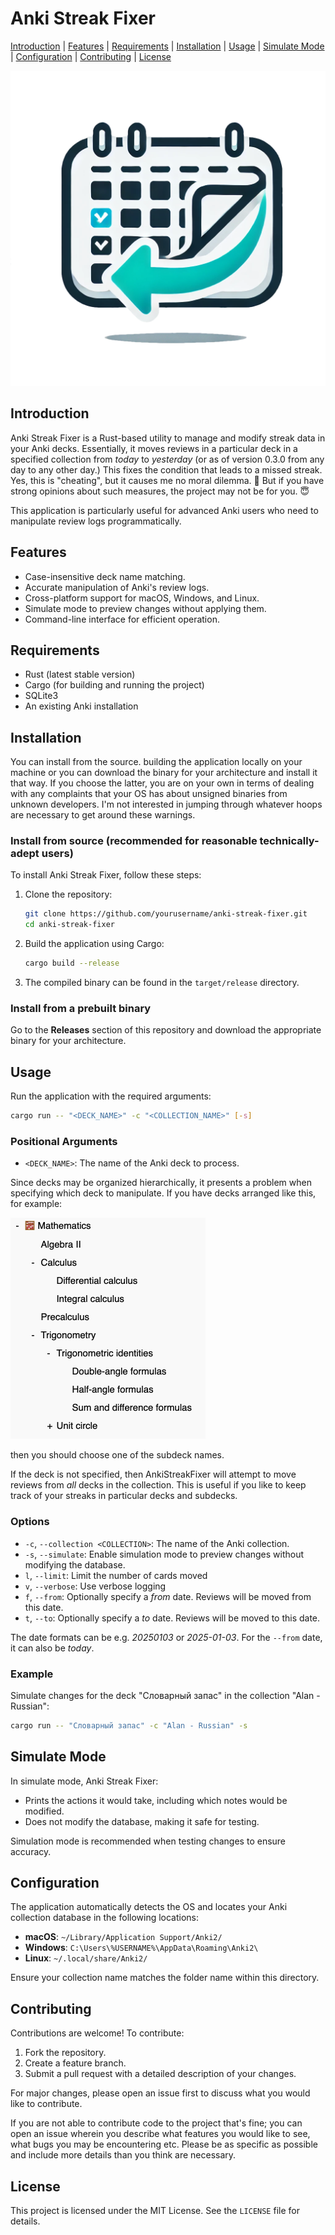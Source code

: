 # Anki Streak Fixer

[Introduction](#introduction) | [Features](#features) | [Requirements](#requirements) | [Installation](#installation) | [Usage](#usage) | [Simulate Mode](#simulate-mode) | [Configuration](#configuration) | [Contributing](#contributing) | [License](#license)

![Anki Streak Fixer Logo](./img/logo.png)

## Introduction
Anki Streak Fixer is a Rust-based utility to manage and modify streak data in your Anki decks. Essentially, it moves reviews in a particular deck in a specified collection from _today_ to _yesterday_ (or as of version 0.3.0 from any day to any other day.) This fixes the condition that leads to a missed streak. Yes, this is "cheating", but it causes me no moral dilemma. 👹 But if you have strong opinions about such measures, the project may not be for you. 😇

This application is particularly useful for advanced Anki users who need to manipulate review logs programmatically.

## Features
- Case-insensitive deck name matching.
- Accurate manipulation of Anki's review logs.
- Cross-platform support for macOS, Windows, and Linux.
- Simulate mode to preview changes without applying them.
- Command-line interface for efficient operation.

## Requirements
- Rust (latest stable version)
- Cargo (for building and running the project)
- SQLite3
- An existing Anki installation

## Installation

You can install from the source. building the application locally on your machine or you can download the binary for your architecture and install it that way. If you choose the latter, you are on your own in terms of dealing with any complaints that your OS has about unsigned binaries from unknown developers. I'm not interested in jumping through whatever hoops are necessary to get around these warnings.

### Install from source (recommended for reasonable technically-adept users)

To install Anki Streak Fixer, follow these steps:

1. Clone the repository:
   ```bash
   git clone https://github.com/yourusername/anki-streak-fixer.git
   cd anki-streak-fixer
   ```

2. Build the application using Cargo:
   ```bash
   cargo build --release
   ```

3. The compiled binary can be found in the `target/release` directory.

### Install from a prebuilt binary

Go to the **Releases** section of this repository and download the appropriate binary for your architecture.
## Usage
Run the application with the required arguments:

```bash
cargo run -- "<DECK_NAME>" -c "<COLLECTION_NAME>" [-s]
```

### Positional Arguments
- `<DECK_NAME>`: The name of the Anki deck to process.

Since decks may be organized hierarchically, it presents a problem when specifying which deck to manipulate. If you have decks arranged like this, for example:

![Deck hierarchy](/img/deck_hierarchy.png)

then you should choose one of the subdeck names.

If the deck is not specified, then AnkiStreakFixer will attempt to move reviews from _all_ decks in the collection. This is useful if you like to keep track of your streaks in particular decks and subdecks.

### Options
- `-c`, `--collection <COLLECTION>`: The name of the Anki collection.
- `-s`, `--simulate`: Enable simulation mode to preview changes without modifying the database.
- `l`, `--limit`: Limit the number of cards moved
- `v`, `--verbose`: Use verbose logging
- `f`, `--from`: Optionally specify a _from_ date. Reviews will be moved from this date.
- `t`, `--to`: Optionally specify a _to_ date. Reviews will be moved to this date.

The date formats can be e.g. _20250103_ or _2025-01-03_. For the `--from` date, it can also be _today_.

### Example
Simulate changes for the deck "Словарный запас" in the collection "Alan - Russian":

```bash
cargo run -- "Словарный запас" -c "Alan - Russian" -s
```

## Simulate Mode
In simulate mode, Anki Streak Fixer:
- Prints the actions it would take, including which notes would be modified.
- Does not modify the database, making it safe for testing.

Simulation mode is recommended when testing changes to ensure accuracy.

## Configuration
The application automatically detects the OS and locates your Anki collection database in the following locations:
- **macOS**: `~/Library/Application Support/Anki2/`
- **Windows**: `C:\Users\%USERNAME%\AppData\Roaming\Anki2\`
- **Linux**: `~/.local/share/Anki2/`

Ensure your collection name matches the folder name within this directory.

## Contributing
Contributions are welcome! To contribute:
1. Fork the repository.
2. Create a feature branch.
3. Submit a pull request with a detailed description of your changes.

For major changes, please open an issue first to discuss what you would like to contribute.

If you are not able to contribute code to the project that's fine; you can open an issue wherein you describe what features you would like to see, what bugs you may be encountering etc. Please be as specific as possible and include more details than you think are necessary.

## License
This project is licensed under the MIT License. See the `LICENSE` file for details.


